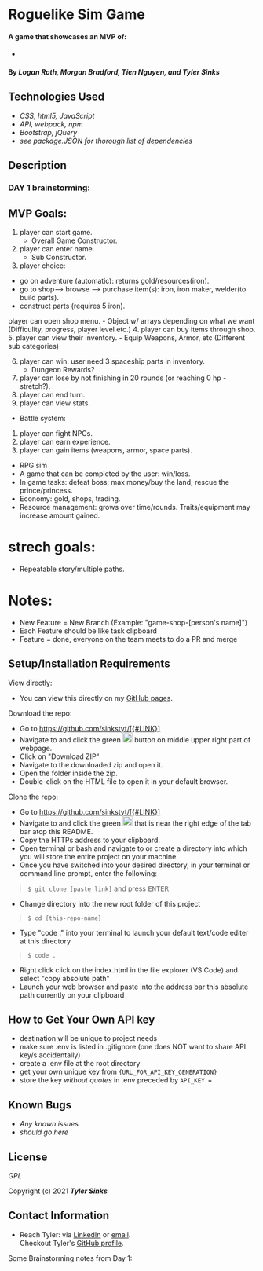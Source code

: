 # Roguelike Sim Game

#### A game that showcases an MVP of:
* 

#### By _**Logan Roth, Morgan Bradford, Tien Nguyen, and Tyler Sinks**_

## Technologies Used

* _CSS, html5, JavaScript_
* _API, webpack, npm_
* _Bootstrap, jQuery_
* _see package.JSON for thorough list of dependencies_

## Description

### DAY 1 brainstorming:
## MVP Goals:

1. player can start game.
    - Overall Game Constructor.
2. player can enter name.
    - Sub Constructor.
3. player choice: 
  * go on adventure (automatic): returns gold/resources(iron).
  * go to shop--> browse --> purchase item(s): iron, iron maker, welder(to build parts).
  * construct parts (requires 5 iron).

player can open shop menu.
    - Object w/ arrays depending on what we want (Difficulity, progress, player level etc.)
4. player can buy items through shop.
5. player can view their inventory.
    - Equip Weapons, Armor, etc (Different sub categories)

6. player can win: user need 3 spaceship parts in inventory.
    - Dungeon Rewards?
7. player can lose by not finishing in 20 rounds (or reaching 0 hp - stretch?).
8. player can end turn.
9. player can view stats.

* Battle system:
1. player can fight NPCs.
2. player can earn experience.
3. player can gain items (weapons, armor, space parts).

* RPG sim
* A game that can be completed by the user: win/loss.
* In game tasks: defeat boss; max money/buy the land; rescue the prince/princess.
* Economy: gold, shops, trading.
* Resource management: grows over time/rounds. Traits/equipment may increase amount gained.
 
# strech goals: 
* Repeatable story/multiple paths.


# Notes:
- New Feature = New Branch (Example: "game-shop-[person's name]")
- Each Feature should be like task clipboard
- Feature = done, everyone on the team meets to do a PR and merge

## Setup/Installation Requirements

View directly:
* You can view this directly on my <a href="https://sinkstyt.github.io/[link]" target="_blank">GitHub pages</a>.

Download the repo:
* Go to https://github.com/sinkstyt/[{#LINK}]
* Navigate to and click the green <img src="code.PNG" alt="code" height="20"> button on middle upper right part of webpage.
* Click on "Download ZIP"
* Navigate to the downloaded zip and open it.
* Open the folder inside the zip.
* Double-click on the HTML file to open it in your default browser.

Clone the repo:
* Go to https://github.com/sinkstyt/[{#LINK}]
* Navigate to and click the green <img src="code.PNG" alt="code" height="20"> that is near the right edge of the tab bar atop this README.
* Copy the HTTPs address to your clipboard.
* Open terminal or bash and navigate to or create a directory into which you will store the entire project on your machine.
* Once you have switched into your desired directory, in your terminal or command line prompt, enter the following:
> `$ git clone [paste link]` and press <kbd>ENTER</kdb>
* Change directory into the new root folder of this project
> `$ cd {this-repo-name}`
* Type "code ." into your terminal to launch your default text/code editer at this directory
> `$ code .`
* Right click click on the index.html in the file explorer (VS Code) and select "copy absolute path"
* Launch your web browser and paste into the address bar this absolute path currently on your clipboard

## How to Get Your Own API key
* destination will be unique to project needs
* make sure .env is listed in .gitignore (one does NOT want to share API key/s accidentally)
* create a .env file at the root directory
* get your own unique key from `{URL_FOR_API_KEY_GENERATION}`
* store the key _without quotes_ in .env preceded by `API_KEY = `

## Known Bugs

* _Any known issues_
* _should go here_

## License
_GPL_

Copyright (c) 2021 **_Tyler Sinks_**

## Contact Information
* Reach Tyler: via <a href="https://www.linkedin.com/in/tyler-sinks-93438137/" target="_blank">LinkedIn</a> or <a href="mailto:tyler.sinksa@gmail.com" target="_blank">email</a>.<br>
Checkout Tyler's <a href="https://github.com/sinkstyt" target="_blank">GitHub profile</a>.</li>


Some Brainstorming notes from Day 1:

